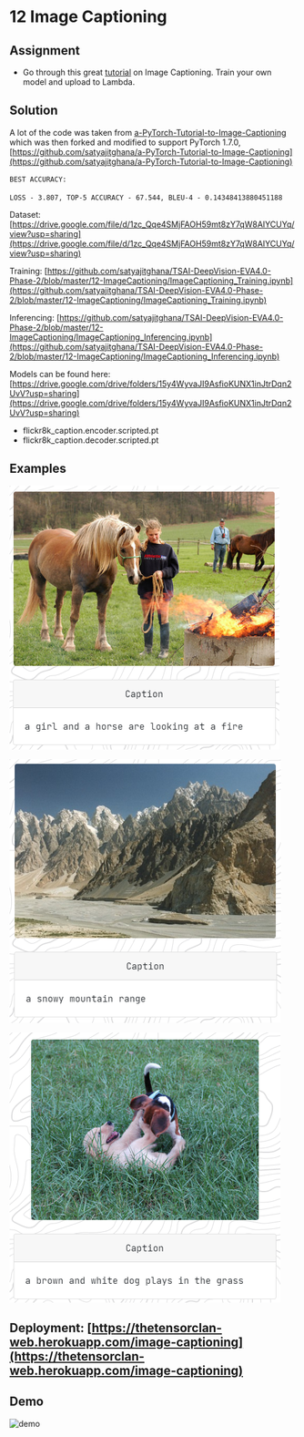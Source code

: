 # 12 Image Captioning

## Assignment

- Go through this great [tutorial](https://github.com/sgrvinod/a-PyTorch-Tutorial-to-Image-Captioning) on Image Captioning. Train your own model and upload to Lambda.

## Solution

A lot of the code was taken from [a-PyTorch-Tutorial-to-Image-Captioning](https://github.com/sgrvinod/a-PyTorch-Tutorial-to-Image-Captioning) which was then forked and modified to support PyTorch 1.7.0, [https://github.com/satyajitghana/a-PyTorch-Tutorial-to-Image-Captioning](https://github.com/satyajitghana/a-PyTorch-Tutorial-to-Image-Captioning)

```text
BEST ACCURACY:

LOSS - 3.807, TOP-5 ACCURACY - 67.544, BLEU-4 - 0.14348413880451188
```

Dataset: [https://drive.google.com/file/d/1zc_Qqe4SMjFAOH59mt8zY7qW8AIYCUYq/view?usp=sharing](https://drive.google.com/file/d/1zc_Qqe4SMjFAOH59mt8zY7qW8AIYCUYq/view?usp=sharing)

Training: [https://github.com/satyajitghana/TSAI-DeepVision-EVA4.0-Phase-2/blob/master/12-ImageCaptioning/ImageCaptioning_Training.ipynb](https://github.com/satyajitghana/TSAI-DeepVision-EVA4.0-Phase-2/blob/master/12-ImageCaptioning/ImageCaptioning_Training.ipynb)

Inferencing: [https://github.com/satyajitghana/TSAI-DeepVision-EVA4.0-Phase-2/blob/master/12-ImageCaptioning/ImageCaptioning_Inferencing.ipynb](https://github.com/satyajitghana/TSAI-DeepVision-EVA4.0-Phase-2/blob/master/12-ImageCaptioning/ImageCaptioning_Inferencing.ipynb)

Models can be found here: [https://drive.google.com/drive/folders/15y4WyvaJI9AsfioKUNX1inJtrDqn2UvV?usp=sharing](https://drive.google.com/drive/folders/15y4WyvaJI9AsfioKUNX1inJtrDqn2UvV?usp=sharing)

- flickr8k_caption.encoder.scripted.pt
- flickr8k_caption.decoder.scripted.pt

## Examples

![example1](example1.png)

![example2](example2.png)

![example3](example3.png)

## Deployment: [https://thetensorclan-web.herokuapp.com/image-captioning](https://thetensorclan-web.herokuapp.com/image-captioning)

## Demo

![demo](demo12.gif)
